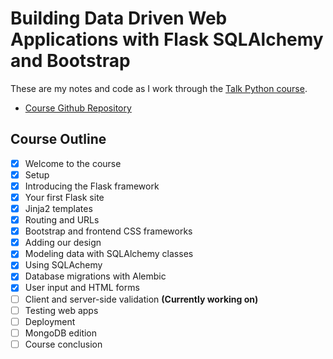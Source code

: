 # Building Data Driven Web Applications with Flask SQLAlchemy and Bootstrap

These are my notes and code as I work through the [Talk Python course].

- [Course Github Repository]

## Course Outline

- [x] Welcome to the course
- [x] Setup
- [x] Introducing the Flask framework
- [x] Your first Flask site
- [x] Jinja2 templates
- [x] Routing and URLs
- [x] Bootstrap and frontend CSS frameworks
- [x] Adding our design
- [x] Modeling data with SQLAlchemy classes
- [x] Using SQLAchemy
- [x] Database migrations with Alembic
- [x] User input and HTML forms
- [ ] Client and server-side validation **(Currently working on)**
- [ ] Testing web apps
- [ ] Deployment
- [ ] MongoDB edition
- [ ] Course conclusion

[//]: # (References)

[Talk Python course]: https://training.talkpython.fm/courses/details/building-data-driven-web-applications-in-python-with-flask-sqlalchemy-and-bootstrap
[Course Github Repository]: https://github.com/talkpython/data-driven-web-apps-with-flask
